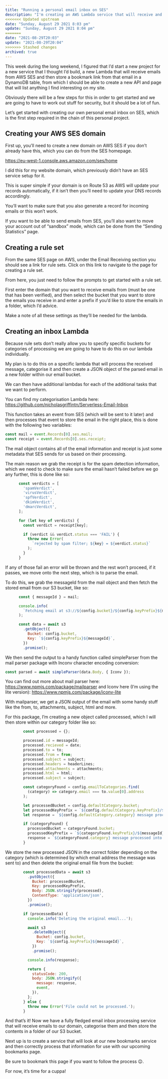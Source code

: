 ```yaml
---
title: "Running a personal email inbox on SES"
description: "I'm creating an AWS Lambda service that will receive and process emails"
<<<<<<< Updated upstream
date: "Sunday, August 29 2021 8:03 pm"
update: "Sunday, August 29 2021 8:04 pm"
=======
date: "2021-08-29T20:03"
update: "2021-08-29T20:04"
>>>>>>> Stashed changes
archived: true
---
```


This week during the long weekend, I figured that I’d start a new project for a new service that I thought I’d build, a new Lambda that will receive emails from AWS SES and then store a bookmark link from that email in a DynamoDB table, from which I should be able to create a new API and page that will list anything I find interesting on my site.

Obviously there will be a few steps for this in order to get started and we are going to have to work out stuff for security, but it should be a lot of fun.

Let’s get started with creating our own personal email inbox on SES, which is the first step required in the chain of this personal project.

## Creating your AWS SES domain

First up, you’ll need to create a new domain on AWS SES if you don’t already have this, which you can do from the SES homepage.

https://eu-west-1.console.aws.amazon.com/ses/home

I did this for my website domain, which previously didn’t have an SES service setup for it.

This is super simple if your domain is on Route 53 as AWS will update your records automatically, if it isn’t then you’ll need to update your DNS records accordingly.

You’ll want to make sure that you also generate a record for incoming emails or this won’t work.



If you want to be able to send emails from SES, you’ll also want to move your account out of “sandbox” mode, which can be done from the “Sending Statistics” page.

## Creating a rule set

From the same SES page on AWS, under the Email Receiving section you should see a link for rule sets. Click on this link to navigate to the page for creating a rule set.

From here, you just need to follow the prompts to get started with a rule set.

First enter the domain that you want to receive emails from (must be one that has been verified), and then select the bucket that you want to store the emails you receive in and enter a prefix if you’d like to store the emails in a folder, which I’d advice.

Make a note of all these settings as they’ll be needed for the lambda.

## Creating an inbox Lambda

Because rule sets don’t really allow you to specify specific buckets for categories of processing we are going to have to do this on our lambda individually.

My plan is to do this on a specific lambda that will process the received message, categorise it and then create a JSON object of the parsed email in a new folder within our email bucket.

We can then have additional lambdas for each of the additional tasks that we want to perform.

You can find my categorisation Lambda here: https://github.com/nicholasgriffintn/Serverless-Email-Inbox

This function takes an event from SES (which will be sent to it later) and then processes that event to store the email in the right place, this is done with the following two variables:

```javascript
const mail = event.Records[0].ses.mail;
const receipt = event.Records[0].ses.receipt;
```

The mail object contains all of the email information and receipt is just some metadata that SES sends for us based on their processing.

The main reason we grab the receipt is for the spam detection information, which we need to check to make sure the email hasn’t failed before we go any further, this is done like so:

```javascript
      const verdicts = [
        'spamVerdict',
        'virusVerdict',
        'spfVerdict',
        'dkimVerdict',
        'dmarcVerdict',
      ];

      for (let key of verdicts) {
        const verdict = receipt[key];

        if (verdict && verdict.status === 'FAIL') {
          throw new Error(
            `rejected by spam filter; ${key} = ${verdict.status}`
          );
        }
      }
```

If any of those fail an error will be thrown and the rest won’t proceed, if it passes, we move onto the next step, which is to parse the email.

To do this, we grab the messageId from the mail object and then fetch the stored email from our S3 bucket, like so:

```javascript
      const { messageId } = mail;

      console.info(
        `Fetching email at s3://${config.bucket}/${config.keyPrefix}${messageId}`
      );

      const data = await s3
        .getObject({
          Bucket: config.bucket,
          Key: `${config.keyPrefix}${messageId}`,
        })
        .promise();
```

We then send the output to a handy function called simpleParser from the mail parser package with Inconv character encoding conversion:

```javascript
const parsed = await simpleParser(data.Body, { Iconv });
```

You can find out more about mail parser here: https://www.npmjs.com/package/mailparser and Iconv here (I’m using the lite version): https://www.npmjs.com/package/iconv-lite

With mailparser, we get a JSON output of the email with some handy stuff like the from, to, attachments, subject, html and more.

For this package, I’m creating a new object called processed, which I will then store within our category folder like so:

```javascript
        const processed = {};

        processed.id = messageId;
        processed.recieved = date;
        processed.to = to;
        processed.from = from;
        processed.subject = subject;
        processed.headers = headerLines;
        processed.attachments = attachments;
        processed.html = html;
        processed.subject = subject;

        const categoryFound = config.emailToCategories.find(
          (category) => category.email === to.value[0].address
        );

        let processedBucket = config.defaultCategory.bucket;
        let processedKeyPrefix = `${config.defaultCategory.keyPrefix}/${messageId}.json`;
        let response = `${config.defaultCategory.category} message processed into bucket: ${config.defaultCategory.bucket} with the key: ${config.defaultCategory.keyPrefix}${messageId}`;

        if (categoryFound) {
          processedBucket = categoryFound.bucket;
          processedKeyPrefix = `${categoryFound.keyPrefix}/${messageId}.json`;
          response = `${categoryFound.category} message processed into bucket: ${categoryFound.bucket} with the key: ${categoryFound.keyPrefix}${messageId}`;
        }
```

We store the new processed JSON in the correct folder depending on the category (which is determined by which email address the message was sent to) and then delete the original email file from the bucket:

```javascript
        const processedData = await s3
          .putObject({
            Bucket: processedBucket,
            Key: processedKeyPrefix,
            Body: JSON.stringify(processed),
            ContentType: 'application/json',
          })
          .promise();

        if (processedData) {
          console.info('Deleting the original email...');

          await s3
            .deleteObject({
              Bucket: config.bucket,
              Key: `${config.keyPrefix}${messageId}`,
            })
            .promise();

          console.info(response);

          return {
            statusCode: 200,
            body: JSON.stringify({
              message: response,
              event,
            }),
          };
        } else {
          throw new Error('File could not be processed.');
        }
```

And that’s it! Now we have a fully fledged email inbox processing service that will receive emails to our domain, categorise them and then store the contents in a folder of our S3 bucket.

Next up is to create a service that will look at our new bookmarks service and then correctly process that information for use with our upcoming bookmarks page.

Be sure to bookmark this page if you want to follow the process 😉.

For now, it’s time for a cuppa!
